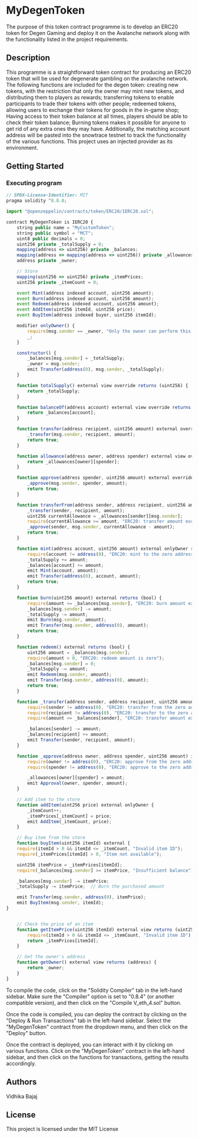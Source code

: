 # MyDegenToken
The purpose of this token contract programme is to develop an ERC20 token for Degen Gaming and deploy it on the Avalanche network along with the functionality listed in the project requirements.
## Description

This programme is a straightforward token contract for producing an ERC20 token that will be used for degenerate gambling on the avalanche network. The following functions are included for the degen token: creating new tokens, with the restriction that only the owner may mint new tokens, and distributing them to players as rewards; transferring tokens to enable participants to trade their tokens with other people; redeemed tokens, allowing users to exchange their tokens for goods in the in-game shop; Having access to their token balance at all times, players should be able to check their token balance; Burning tokens makes it possible for anyone to get rid of any extra ones they may have.
Additionally, the matching account address will be pasted into the snowtrace testnet to track the functionality of the various functions. This project uses an injected provider as its environment.

## Getting Started
### Executing program
       
```javascript
// SPDX-License-Identifier: MIT
pragma solidity ^0.8.0;

import "@openzeppelin/contracts/token/ERC20/IERC20.sol";

contract MyDegenToken is IERC20 {
    string public name = "MyCustomToken";
    string public symbol = "MCT";
    uint8 public decimals = 0;
    uint256 private _totalSupply = 0;
    mapping(address => uint256) private _balances;
    mapping(address => mapping(address => uint256)) private _allowances;
    address private _owner;

    // Store
    mapping(uint256 => uint256) private _itemPrices;
    uint256 private _itemCount = 0;

    event Mint(address indexed account, uint256 amount);
    event Burn(address indexed account, uint256 amount);
    event Redeem(address indexed account, uint256 amount);
    event AddItem(uint256 itemId, uint256 price);
    event BuyItem(address indexed buyer, uint256 itemId);

    modifier onlyOwner() {
        require(msg.sender == _owner, "Only the owner can perform this action");
        _;
    }

    constructor() {
        _balances[msg.sender] = _totalSupply;
        _owner = msg.sender;
        emit Transfer(address(0), msg.sender, _totalSupply);
    }

    function totalSupply() external view override returns (uint256) {
        return _totalSupply;
    }

    function balanceOf(address account) external view override returns (uint256) {
        return _balances[account];
    }

    function transfer(address recipient, uint256 amount) external override returns (bool) {
        _transfer(msg.sender, recipient, amount);
        return true;
    }

    function allowance(address owner, address spender) external view override returns (uint256) {
        return _allowances[owner][spender];
    }

    function approve(address spender, uint256 amount) external override returns (bool) {
        _approve(msg.sender, spender, amount);
        return true;
    }

    function transferFrom(address sender, address recipient, uint256 amount) external override returns (bool) {
        _transfer(sender, recipient, amount);
        uint256 currentAllowance = _allowances[sender][msg.sender];
        require(currentAllowance >= amount, "ERC20: transfer amount exceeds allowance");
        _approve(sender, msg.sender, currentAllowance - amount);
        return true;
    }

    function mint(address account, uint256 amount) external onlyOwner returns (bool) {
        require(account != address(0), "ERC20: mint to the zero address");
        _totalSupply += amount;
        _balances[account] += amount;
        emit Mint(account, amount);
        emit Transfer(address(0), account, amount);
        return true;
    }

    function burn(uint256 amount) external returns (bool) {
        require(amount <= _balances[msg.sender], "ERC20: burn amount exceeds balance");
        _balances[msg.sender] -= amount;
        _totalSupply -= amount;
        emit Burn(msg.sender, amount);
        emit Transfer(msg.sender, address(0), amount);
        return true;
    }

    function redeem() external returns (bool) {
        uint256 amount = _balances[msg.sender];
        require(amount > 0, "ERC20: redeem amount is zero");
        _balances[msg.sender] = 0;
        _totalSupply -= amount;
        emit Redeem(msg.sender, amount);
        emit Transfer(msg.sender, address(0), amount);
        return true;
    }

    function _transfer(address sender, address recipient, uint256 amount) internal {
        require(sender != address(0), "ERC20: transfer from the zero address");
        require(recipient != address(0), "ERC20: transfer to the zero address");
        require(amount <= _balances[sender], "ERC20: transfer amount exceeds balance");

        _balances[sender] -= amount;
        _balances[recipient] += amount;
        emit Transfer(sender, recipient, amount);
    }

    function _approve(address owner, address spender, uint256 amount) internal {
        require(owner != address(0), "ERC20: approve from the zero address");
        require(spender != address(0), "ERC20: approve to the zero address");

        _allowances[owner][spender] = amount;
        emit Approval(owner, spender, amount);
    }

    // Add item to the store
    function addItem(uint256 price) external onlyOwner {
        _itemCount++;
        _itemPrices[_itemCount] = price;
        emit AddItem(_itemCount, price);
    }

    // Buy item from the store
    function buyItem(uint256 itemId) external {
    require(itemId > 0 && itemId <= _itemCount, "Invalid item ID");
    require(_itemPrices[itemId] > 0, "Item not available");

    uint256 itemPrice = _itemPrices[itemId];
    require(_balances[msg.sender] >= itemPrice, "Insufficient balance");

    _balances[msg.sender] -= itemPrice;
    _totalSupply -= itemPrice;  // Burn the purchased amount

    emit Transfer(msg.sender, address(0), itemPrice);
    emit BuyItem(msg.sender, itemId);
}


    // Check the price of an item
    function getItemPrice(uint256 itemId) external view returns (uint256) {
        require(itemId > 0 && itemId <= _itemCount, "Invalid item ID");
        return _itemPrices[itemId];
    }

    // Get the owner's address
    function getOwner() external view returns (address) {
        return _owner;
    }
}                         
```
To compile the code, click on the "Solidity Compiler" tab in the left-hand sidebar. Make sure the "Compiler" option is set to "0.8.4" (or another compatible version), and then click on the "Compile V_eth_4.sol" button.

Once the code is compiled, you can deploy the contract by clicking on the "Deploy & Run Transactions" tab in the left-hand sidebar. Select the "MyDegenToken" contract from the dropdown menu, and then click on the "Deploy" button. 

Once the contract is deployed, you can interact with it by clicking on various functions. Click on the "MyDegenToken" contract in the left-hand sidebar, and then click on the functions for transactions, getting the results accordingly.

## Authors
Vidhika Bajaj

## License
This project is licensed under the MIT License
